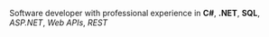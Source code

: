 Software developer with professional experience in **C#**, **.NET**, **SQL**, *ASP.NET*, *Web APIs*, *REST*
